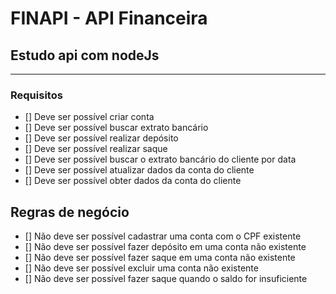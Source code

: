 # FINAPI - API Financeira

## Estudo api com nodeJs

---

### Requisitos 
- [] Deve ser possível criar conta
- [] Deve ser possível buscar extrato bancário
- [] Deve ser possível realizar depósito
- [] Deve ser possível realizar saque
- [] Deve ser possível buscar o extrato bancário do cliente por data
- [] Deve ser possível atualizar dados da conta do cliente
- [] Deve ser possível obter dados da conta do cliente 

## Regras de negócio 
- [] Não deve ser possível cadastrar uma conta com o CPF existente 
- [] Não deve ser possível fazer depósito em uma conta não existente
- [] Não deve ser possível fazer saque em uma conta não existente 
- [] Não deve ser possível excluir uma conta não existente 
- [] Não deve ser possível fazer saque quando o saldo for insuficiente 

